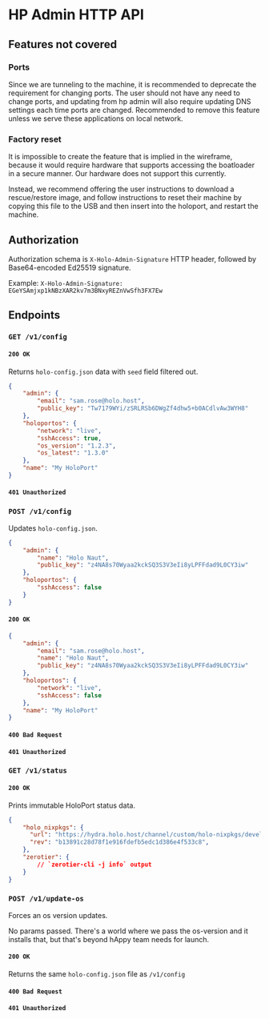 # HP Admin HTTP API

## Features not covered 

### Ports

Since we are tunneling to the machine, it is recommended to deprecate the
requirement for changing ports. The user should not have any need to change
ports, and updating from hp admin will also require updating DNS settings each
time ports are changed. Recommended to remove this feature unless we serve
these applications on local network.

### Factory reset

It is impossible to create the feature that is implied in the wireframe,
because it would require hardware that supports accessing the boatloader in a
secure manner. Our hardware does not support this currently.

Instead, we recommend offering the user instructions to download a
rescue/restore image, and follow instructions to reset their machine by copying
this file to the USB and then insert into the holoport, and restart the
machine.

## Authorization

Authorization schema is `X-Holo-Admin-Signature` HTTP header, followed by
Base64-encoded Ed25519 signature.

Example: `X-Holo-Admin-Signature: EGeYSAmjxp1kNBzXAR2kv7m3BNxyREZnVwSfh3FX7Ew`

## Endpoints

### `GET /v1/config`

#### `200 OK`

Returns `holo-config.json` data with `seed` field filtered out.

```json
{
    "admin": {
        "email": "sam.rose@holo.host",
        "public_key": "Tw7179WYi/zSRLRSb6DWgZf4dhw5+b0ACdlvAw3WYH8"
    },
    "holoportos": {
        "network": "live",
        "sshAccess": true,
        "os_version": "1.2.3",
        "os_latest": "1.3.0"
    },
    "name": "My HoloPort"
}
```

#### `401 Unauthorized`

### `POST /v1/config`

Updates `holo-config.json`.

```json
{
    "admin": {
        "name": "Holo Naut",
        "public_key": "z4NA8s70Wyaa2kckSQ3S3V3eIi8yLPFFdad9L0CY3iw"
    },
    "holoportos": {
        "sshAccess": false
    }
}
```

#### `200 OK`

```json
{
    "admin": {
        "email": "sam.rose@holo.host",
        "name": "Holo Naut",
        "public_key": "z4NA8s70Wyaa2kckSQ3S3V3eIi8yLPFFdad9L0CY3iw"
    },
    "holoportos": {
        "network": "live",
        "sshAccess": false
    },
    "name": "My HoloPort"
}
```

#### `400 Bad Request`
#### `401 Unauthorized`

### `GET /v1/status`

#### `200 OK`

Prints immutable HoloPort status data.

```json
{
    "holo_nixpkgs": {
      "url": "https://hydra.holo.host/channel/custom/holo-nixpkgs/develop/holo-nixpkgs",
      "rev": "b13891c28d78f1e916fdefb5edc1d386e4f533c8",
    },
    "zerotier": {
        // `zerotier-cli -j info` output
    }    
}
```

### `POST /v1/update-os`

Forces an os version updates.

No params passed. There's a world where we pass the os-version and it installs that, but that's beyond hAppy team needs for launch.

#### `200 OK`

Returns the same `holo-config.json` file as `/v1/config`

#### `400 Bad Request`
#### `401 Unauthorized`